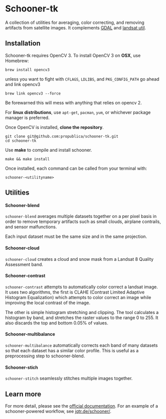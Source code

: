 Schooner-tk
===========

A collection of utilities for averaging, color correcting, and removing
artifacts from satellite images. It complements [GDAL](http://www.gdal.org/) and
[landsat util](https://github.com/developmentseed/landsat-util).

Installation
------------

Schooner-tk requires OpenCV 3. To install OpenCV 3 on **OSX**, use Homebrew:

    brew install opencv3

unless you want to fight with `CFLAGS`, `LDLIBS`, and `PKG_CONFIG_PATH` go ahead and link opencv3

    brew link opencv3 --force

Be forewarned this will mess with anything that relies on opencv 2.

For **linux distributions**, use `apt-get`, `pacman`, `yum`, or whichever package manager is preferred.

Once OpenCV is installed, **clone the repository**.

    git clone git@github.com:propublica/schooner-tk.git
    cd schooner-tk

Use **make** to compile and install schooner.

    make && make install

Once installed, each command can be called from your terminal with:

    schooner-<utilityname>

Utilities
---------

#### Schooner-blend

`schooner-blend` averages multiple datasets together on a per pixel basis
in order to remove temporary artifacts such as small clouds, airplane
contrails, and sensor malfunctions.

Each input dataset must be the same size and in the same projection.

#### Schooner-cloud

`schooner-cloud` creates a cloud and snow mask from a Landsat 8 Quality
Assessment band.

#### Schooner-contrast

`schooner-contrast` attempts to automatically color correct a landsat image.
It uses two algorithms, the first is CLAHE (Contrast Limited Adaptive Histogram
Equalization) which attempts to color correct an image while improving the
local contrast of the image.

The other is simple histogram stretching and clipping. The tool calculates a
histogram by band, and stretches the raster values to the range 0 to 255. It
also discards the top and bottom 0.05% of values.

#### Schooner-multibalance

`schooner-multibalance` automatically corrects each band of many datasets so
that each dataset has a similar color profile. This is useful as a preprocessing
step to schooner-blend.

#### Schooner-stich

`schooner-stitch` seamlessly stitches multiple images together.

Learn more
----------

For more detail, please see the [official documentation](https://propublica.github.io/schooner-tk/).
For an example of a schooner-powered workflow, see [jqtr.de/schooner/](http://jqtr.de/schooner/).
